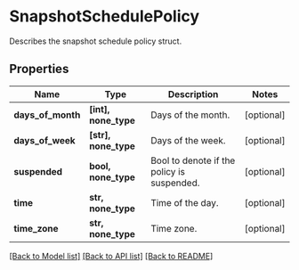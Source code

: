 # SnapshotSchedulePolicy

Describes the snapshot schedule policy struct.

## Properties
Name | Type | Description | Notes
------------ | ------------- | ------------- | -------------
**days_of_month** | **[int], none_type** | Days of the month. | [optional] 
**days_of_week** | **[str], none_type** | Days of the week. | [optional] 
**suspended** | **bool, none_type** | Bool to denote if the policy is suspended. | [optional] 
**time** | **str, none_type** | Time of the day. | [optional] 
**time_zone** | **str, none_type** | Time zone. | [optional] 

[[Back to Model list]](../README.md#documentation-for-models) [[Back to API list]](../README.md#documentation-for-api-endpoints) [[Back to README]](../README.md)



